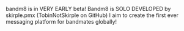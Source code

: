 bandm8 is in VERY EARLY beta!
Bandm8 is SOLO DEVELOPED by skirple.pmx (TobinNotSkirple on GitHub)
I aim to create the first ever messaging platform for bandmates globally!
